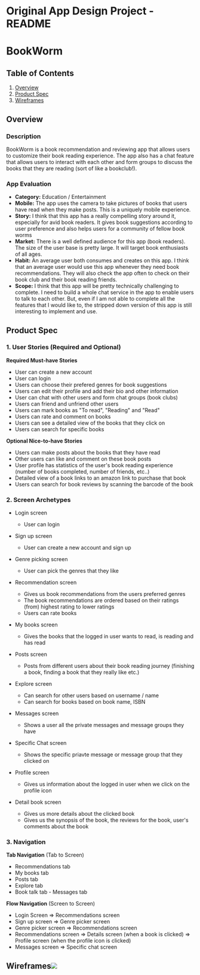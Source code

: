 Original App Design Project - README
===

# BookWorm

## Table of Contents
1. [Overview](#Overview)
1. [Product Spec](#Product-Spec)
1. [Wireframes](#Wireframes)

## Overview
### Description
BookWorm is a book recommendation and reviewing app that allows users to customize their book reading experience. The app also has a chat feature that allows users to interact with each other and form groups to discuss the books that they are reading (sort of like a bookclub!).

### App Evaluation

- **Category:** Education / Entertainment
- **Mobile:** The app uses the camera to take pictures of books that users have read when they make posts. This is a uniquely mobile experience.
- **Story:** I think that this app has a really compelling story around it, especially for avid book readers. It gives book suggestions according to user preference and also helps users for a community of fellow book worms
- **Market:** There is a well defined audience for this app (book readers). The size of the user base is pretty large. It will target book enthusiasts of all ages.
- **Habit:** An average user both consumes and creates on this app. I think that an average user would use this app whenever they need book recommendations. They will also check the app often to check on their book club and their book reading friends.
- **Scope:** I think that this app will be pretty technically challenging to complete. I need to build a whole chat service in the app to enable users to talk to each other. But, even if I am not able to complete all the features that I would like to, the stripped down version of this app is still interesting to implement and use.

## Product Spec

### 1. User Stories (Required and Optional)

**Required Must-have Stories**

* User can create a new account
* User can login
* Users can choose their prefered genres for book suggestions
* Users can edit their profile and add their bio and other information
* User can chat with other users and form chat groups (book clubs)
* Users can friend and unfriend other users
* Users can mark books as "To read", "Reading" and "Read"
* Users can rate and comment on books
* Users can see a detailed view of the books that they click on
* Users can search for specific books

**Optional Nice-to-have Stories**

* Users can make posts about the books that they have read
* Other users can like and comment on these book posts
* User profile has statistics of the user's book reading experience (number of books completed, number of friends, etc..)
* Detailed view of a book links to an amazon link to purchase that book
* Users can search for book reviews by scanning the barcode of the book

### 2. Screen Archetypes

* Login screen
   * User can login
   
* Sign up screen
   * User can create a new account and sign up
   
* Genre picking screen
   * User can pick the genres that they like
   
* Recommendation screen
   * Gives us book recommendations from the users preferred genres
   * The book recommendations are ordered based on their ratings (from) highest rating to lower ratings
   * Users can rate books
   
* My books screen
   * Gives the books that the logged in user wants to read, is reading and has read
   
* Posts screen
   * Posts from different users about their book reading journey (finishing a book, finding a book that they really like etc.)
   
* Explore screen
   * Can search for other users based on username / name
   * Can search for books based on book name, ISBN
   
* Messages screen
   * Shows a user all the private messages and message groups they have
   
* Specific Chat screen
  * Shows the specific priavte message or message group that they clicked on
  
* Profile screen
   * Gives us information about the logged in user when we click on the profile icon
   
* Detail book screen
   * Gives us more details about the clicked book
   * Gives us the synopsis of the book, the reviews for the book, user's comments about the book

### 3. Navigation

**Tab Navigation** (Tab to Screen)

* Recommendations tab
* My books tab
* Posts tab
* Explore tab
* Book talk tab - Messages tab

**Flow Navigation** (Screen to Screen)

* Login Screen
   => Recommendations screen
* Sign up screen
   => Genre picker screen
*  Genre picker screen
   => Recommendations screen
* Recommendations screen
   => Details screen (when a book is clicked)
   => Profile screen (when the profile icon is clicked)
* Messages screen
   => Specific chat screen

## Wireframes![](https://i.imgur.com/HGKJeAH.png)
